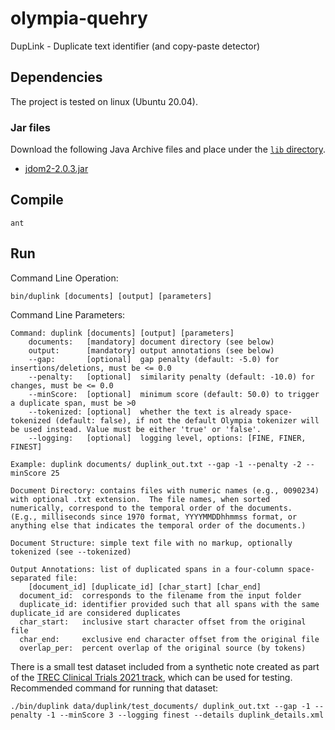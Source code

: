 # olympia-quehry

DupLink - Duplicate text identifier (and copy-paste detector)

## Dependencies

The project is tested on linux (Ubuntu 20.04).

### Jar files

Download the following Java Archive files and place under the [`lib` directory](lib).

* [jdom2-2.0.3.jar](https://repo1.maven.org/maven2/org/jdom/jdom2/2.0.3/jdom2-2.0.3.jar)

## Compile

```shell
ant
```

## Run

Command Line Operation:

```shell
bin/duplink [documents] [output] [parameters]
```

Command Line Parameters:
```
Command: duplink [documents] [output] [parameters]
    documents:   [mandatory] document directory (see below)
    output:      [mandatory] output annotations (see below)
    --gap:       [optional]  gap penalty (default: -5.0) for insertions/deletions, must be <= 0.0
    --penalty:   [optional]  similarity penalty (default: -10.0) for changes, must be <= 0.0
    --minScore:  [optional]  minimum score (default: 50.0) to trigger a duplicate span, must be >0
    --tokenized: [optional]  whether the text is already space-tokenized (default: false), if not the default Olympia tokenizer will be used instead. Value must be either 'true' or 'false'.
    --logging:   [optional]  logging level, options: [FINE, FINER, FINEST]

Example: duplink documents/ duplink_out.txt --gap -1 --penalty -2 --minScore 25

Document Directory: contains files with numeric names (e.g., 0090234) with optional .txt extension.  The file names, when sorted numerically, correspond to the temporal order of the documents.  (E.g., milliseconds since 1970 format, YYYYMMDDhhmmss format, or anything else that indicates the temporal order of the documents.)

Document Structure: simple text file with no markup, optionally tokenized (see --tokenized)

Output Annotations: list of duplicated spans in a four-column space-separated file:
    [document_id] [duplicate_id] [char_start] [char_end]
  document_id:  corresponds to the filename from the input folder
  duplicate_id: identifier provided such that all spans with the same duplicate_id are considered duplicates
  char_start:   inclusive start character offset from the original file
  char_end:     exclusive end character offset from the original file
  overlap_per:  percent overlap of the original source (by tokens)
```

There is a small test dataset included from a synthetic note created as part of the [TREC Clinical Trials 2021 track](https://www.trec-cds.org/2021.html), which can be used for testing.  Recommended command for running that dataset:

```shell
./bin/duplink data/duplink/test_documents/ duplink_out.txt --gap -1 --penalty -1 --minScore 3 --logging finest --details duplink_details.xml
```
